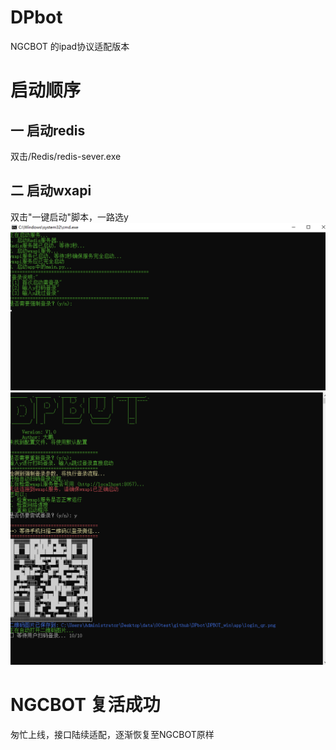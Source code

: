 # DPbot
NGCBOT 的ipad协议适配版本
# 启动顺序

## 一 启动redis
双击/Redis/redis-sever.exe
## 二 启动wxapi
双击"一键启动"脚本，一路选y
![登录界面](../img/login1.jpg)
![登录界面](../img/login.png)
# NGCBOT 复活成功
匆忙上线，接口陆续适配，逐渐恢复至NGCBOT原样



